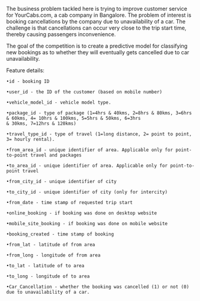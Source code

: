 The business problem tackled here is trying to improve customer
service for YourCabs.com, a cab company in Bangalore.
The problem of interest is booking cancellations by the company
due to unavailability of a car. The challenge is that cancellations
can occur very close to the trip start time, thereby causing
passengers inconvenience.

The goal of the competition is to create a predictive model for
classifying new bookings as to whether they will eventually gets
cancelled due to car unavailability.




Feature details:

    •id - booking ID
    
    •user_id - the ID of the customer (based on mobile number)
    
    •vehicle_model_id - vehicle model type.
    
    •package_id - type of package (1=4hrs & 40kms, 2=8hrs & 80kms, 3=6hrs & 60kms, 4= 10hrs & 100kms, 5=5hrs & 50kms, 6=3hrs
    & 30kms, 7=12hrs & 120kms)
    
    •travel_type_id - type of travel (1=long distance, 2= point to point, 3= hourly rental).
    
    •from_area_id - unique identifier of area. Applicable only for point-to-point travel and packages
    
    •to_area_id - unique identifier of area. Applicable only for point-to-point travel
    
    •from_city_id - unique identifier of city
    
    •to_city_id - unique identifier of city (only for intercity)
    
    •from_date - time stamp of requested trip start
    
    •online_booking - if booking was done on desktop website
    
    •mobile_site_booking - if booking was done on mobile website
    
    •booking_created - time stamp of booking
    
    •from_lat - latitude of from area
    
    •from_long - longitude of from area
    
    •to_lat - latitude of to area
    
    •to_long - longitude of to area
    
    •Car_Cancellation - whether the booking was cancelled (1) or not (0) due to unavailability of a car.
